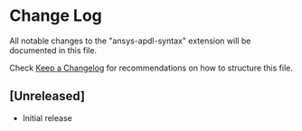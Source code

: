 # Change Log
All notable changes to the "ansys-apdl-syntax" extension will be documented in this file.

Check [Keep a Changelog](http://keepachangelog.com/) for recommendations on how to structure this file.

## [Unreleased]
- Initial release